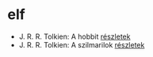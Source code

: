 # elf

- J. R. R. Tolkien: A hobbit [részletek](_details/J.%20R.%20R.%20Tolkien.md#id_61)
- J. R. R. Tolkien: A szilmarilok [részletek](_details/J.%20R.%20R.%20Tolkien.md#id_60)